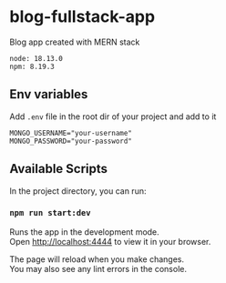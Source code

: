 # blog-fullstack-app
Blog app created with MERN stack

```
node: 18.13.0
npm: 8.19.3
```

## Env variables

Add `.env` file in the root dir of your project
and add to it

```
MONGO_USERNAME="your-username"
MONGO_PASSWORD="your-password"
```

## Available Scripts

In the project directory, you can run:

### `npm run start:dev`

Runs the app in the development mode.\
Open [http://localhost:4444](http://localhost:4444) to view it in your browser.

The page will reload when you make changes.\
You may also see any lint errors in the console.